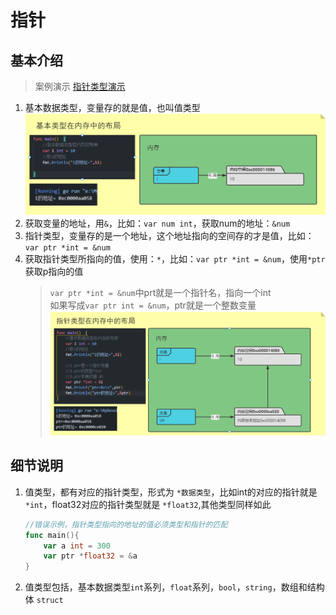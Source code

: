# 指针

## 基本介绍

> 案例演示 [指针类型演示](./src/main/main.go)  

1. 基本数据类型，变量存的就是值，也叫值类型
![基本类型在内存中的布局](./picture/基本类型在内存中的布局.png)  
2. 获取变量的地址，用`&`，比如：`var num int`，获取num的地址：`&num`  
3. 指针类型，变量存的是一个地址，这个地址指向的空间存的才是值，比如：`var ptr *int = &num`  
4. 获取指针类型所指向的值，使用：`*`，比如：`var ptr *int = &num`，使用`*ptr`获取p指向的值  
    > `var ptr *int = &num`中prt就是一个指针名，指向一个int  
    > 如果写成`var ptr int = &num`，ptr就是一个整数变量  
![指针类型在内存中的布局](./picture/指针类型在内存中的布局.png)  

## 细节说明

1. 值类型，都有对应的指针类型，形式为 `*数据类型`，比如int的对应的指针就是 `*int`，float32对应的指针类型就是 `*float32`,其他类型同样如此  

    ```Go
    //错误示例，指针类型指向的地址的值必须类型和指针的匹配
    func main(){
        var a int = 300
        var ptr *float32 = &a
    }
    ```

2. 值类型包括，基本数据类型`int`系列，`float`系列，`bool`，`string`，数组和结构体 `struct`  
